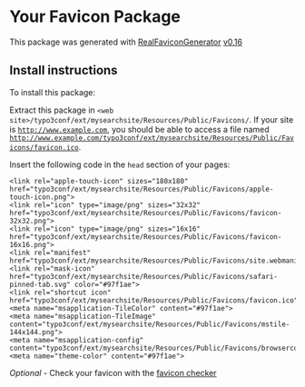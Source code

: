 # Your Favicon Package

This package was generated with [RealFaviconGenerator](https://realfavicongenerator.net/) [v0.16](https://realfavicongenerator.net/change_log#v0.16)

## Install instructions

To install this package:

Extract this package in <code>&lt;web site&gt;/typo3conf/ext/mysearchsite/Resources/Public/Favicons/</code>. If your site is <code>http://www.example.com</code>, you should be able to access a file named <code>http://www.example.com/typo3conf/ext/mysearchsite/Resources/Public/Favicons/favicon.ico</code>.

Insert the following code in the `head` section of your pages:

    <link rel="apple-touch-icon" sizes="180x180" href="typo3conf/ext/mysearchsite/Resources/Public/Favicons/apple-touch-icon.png">
    <link rel="icon" type="image/png" sizes="32x32" href="typo3conf/ext/mysearchsite/Resources/Public/Favicons/favicon-32x32.png">
    <link rel="icon" type="image/png" sizes="16x16" href="typo3conf/ext/mysearchsite/Resources/Public/Favicons/favicon-16x16.png">
    <link rel="manifest" href="typo3conf/ext/mysearchsite/Resources/Public/Favicons/site.webmanifest">
    <link rel="mask-icon" href="typo3conf/ext/mysearchsite/Resources/Public/Favicons/safari-pinned-tab.svg" color="#97f1ae">
    <link rel="shortcut icon" href="typo3conf/ext/mysearchsite/Resources/Public/Favicons/favicon.ico">
    <meta name="msapplication-TileColor" content="#97f1ae">
    <meta name="msapplication-TileImage" content="typo3conf/ext/mysearchsite/Resources/Public/Favicons/mstile-144x144.png">
    <meta name="msapplication-config" content="typo3conf/ext/mysearchsite/Resources/Public/Favicons/browserconfig.xml">
    <meta name="theme-color" content="#97f1ae">

*Optional* - Check your favicon with the [favicon checker](https://realfavicongenerator.net/favicon_checker)